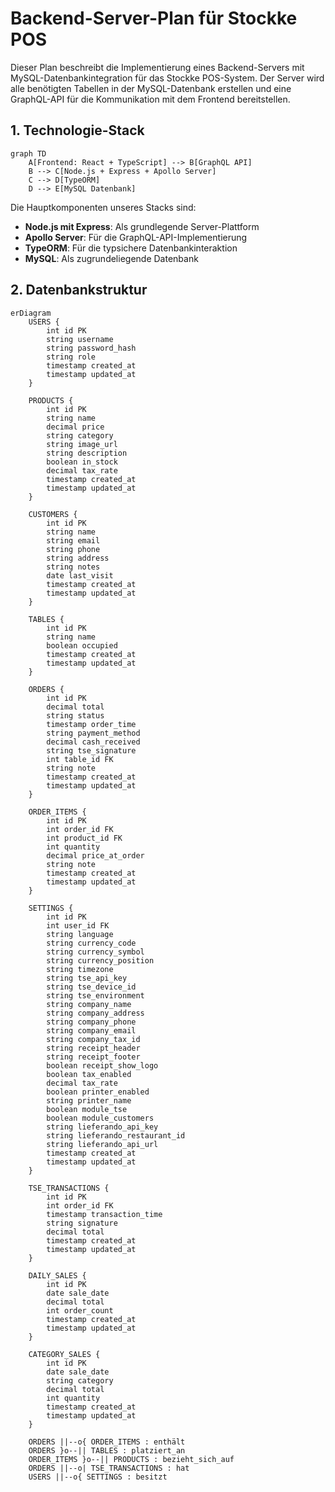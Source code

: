 # Backend-Server-Plan für Stockke POS

Dieser Plan beschreibt die Implementierung eines Backend-Servers mit MySQL-Datenbankintegration für das Stockke POS-System. Der Server wird alle benötigten Tabellen in der MySQL-Datenbank erstellen und eine GraphQL-API für die Kommunikation mit dem Frontend bereitstellen.

## 1. Technologie-Stack

```mermaid
graph TD
    A[Frontend: React + TypeScript] --> B[GraphQL API]
    B --> C[Node.js + Express + Apollo Server]
    C --> D[TypeORM]
    D --> E[MySQL Datenbank]
```

Die Hauptkomponenten unseres Stacks sind:
- **Node.js mit Express**: Als grundlegende Server-Plattform
- **Apollo Server**: Für die GraphQL-API-Implementierung
- **TypeORM**: Für die typsichere Datenbankinteraktion
- **MySQL**: Als zugrundeliegende Datenbank

## 2. Datenbankstruktur

```mermaid
erDiagram
    USERS {
        int id PK
        string username
        string password_hash
        string role
        timestamp created_at
        timestamp updated_at
    }
    
    PRODUCTS {
        int id PK
        string name
        decimal price
        string category
        string image_url
        string description
        boolean in_stock
        decimal tax_rate
        timestamp created_at
        timestamp updated_at
    }
    
    CUSTOMERS {
        int id PK
        string name
        string email
        string phone
        string address
        string notes
        date last_visit
        timestamp created_at
        timestamp updated_at
    }
    
    TABLES {
        int id PK
        string name
        boolean occupied
        timestamp created_at
        timestamp updated_at
    }
    
    ORDERS {
        int id PK
        decimal total
        string status
        timestamp order_time
        string payment_method
        decimal cash_received
        string tse_signature
        int table_id FK
        string note
        timestamp created_at
        timestamp updated_at
    }
    
    ORDER_ITEMS {
        int id PK
        int order_id FK
        int product_id FK
        int quantity
        decimal price_at_order
        string note
        timestamp created_at
        timestamp updated_at
    }
    
    SETTINGS {
        int id PK
        int user_id FK
        string language
        string currency_code
        string currency_symbol
        string currency_position
        string timezone
        string tse_api_key
        string tse_device_id
        string tse_environment
        string company_name
        string company_address
        string company_phone
        string company_email
        string company_tax_id
        string receipt_header
        string receipt_footer
        boolean receipt_show_logo
        boolean tax_enabled
        decimal tax_rate
        boolean printer_enabled
        string printer_name
        boolean module_tse
        boolean module_customers
        string lieferando_api_key
        string lieferando_restaurant_id
        string lieferando_api_url
        timestamp created_at
        timestamp updated_at
    }
    
    TSE_TRANSACTIONS {
        int id PK
        int order_id FK
        timestamp transaction_time
        string signature
        decimal total
        timestamp created_at
        timestamp updated_at
    }
    
    DAILY_SALES {
        int id PK
        date sale_date
        decimal total
        int order_count
        timestamp created_at
        timestamp updated_at
    }
    
    CATEGORY_SALES {
        int id PK
        date sale_date
        string category
        decimal total
        int quantity
        timestamp created_at
        timestamp updated_at
    }
    
    ORDERS ||--o{ ORDER_ITEMS : enthält
    ORDERS }o--|| TABLES : platziert_an
    ORDER_ITEMS }o--|| PRODUCTS : bezieht_sich_auf
    ORDERS ||--o| TSE_TRANSACTIONS : hat
    USERS ||--o{ SETTINGS : besitzt
```

